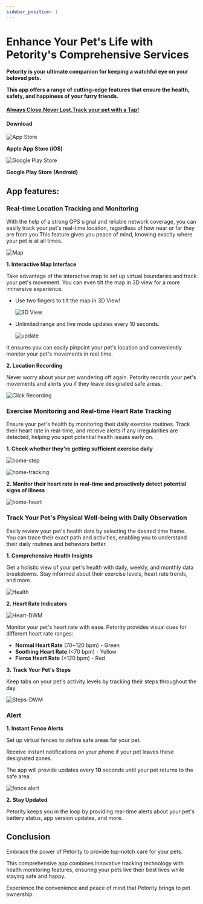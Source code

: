 ```yaml
---
sidebar_position: 1
---
```


# Enhance Your Pet's Life with Petority's Comprehensive Services
**Petority is your ultimate companion for keeping a watchful eye on your beloved pets.**

**This app offers a range of cutting-edge features that ensure the health, safety, and happiness of your furry friends.**
#### [Always Close,Never Lost.Track your pet with a Tap!]() 
#### Download
![App Store]()

**Apple App Store (iOS)**

![Google Play Store]()

**Google Play Store (Android)**
## App features:
### Real-time Location Tracking and Monitoring

With the help of a strong GPS signal and reliable network coverage, you can easily track your pet's real-time location, regardless of how near or far they are from you.This feature gives you peace of mind, knowing exactly where your pet is at all times.

![Map]()

**1. Interactive Map Interface**

Take advantage of the interactive map to set up virtual boundaries and track your pet's movement. You can even tilt the map in 3D view for a more immersive experience.

+ Use two fingers to tilt the map in 3D View!

    ![3D View]() 

+ Unlimited range and live mode updates every 10 seconds.

    ![update]()  

It ensures you can easily pinpoint your pet's location and conveniently monitor your pet's movements in real time.

**2. Location Recording**

Never worry about your pet wandering off again. Petority records your pet's movements and alerts you if they leave designated safe areas.

![Click Recording]()

### Exercise Monitoring and Real-time Heart Rate Tracking
Ensure your pet's health by monitoring their daily exercise routines. Track their heart rate in real-time, and receive alerts if any irregularities are detected, helping you spot potential health issues early on.

**1. Check whether they're getting sufficient exercise daily**

![home-step]()

![home-tracking]()

**2. Monitor their heart rate in real-time and proactively detect potential signs of illness**

![home-heart]()

### Track Your Pet's Physical Well-being with Daily Observation
Easily review your pet's health data by selecting the desired time frame. You can trace their exact path and activities, enabling you to understand their daily routines and behaviors better.

**1. Comprehensive Health Insights**

Get a holistic view of your pet's health with daily, weekly, and monthly data breakdowns. Stay informed about their exercise levels, heart rate trends, and more.

![Health]()

**2. Heart Rate Indicators**

![Heart-DWM]()

Monitor your pet's heart rate with ease. Petority provides visual cues for different heart rate ranges:

+ **Normal Heart Rate** (70~120 bpm) - Green
+ **Soothing Heart Rate** (<70 bpm) - Yellow
+ **Fierce Heart Rate** (>120 bpm) - Red
  
**3. Track Your Pet's Steps**

Keep tabs on your pet's activity levels by tracking their steps throughout the day.

![Steps-DWM]()

### Alert
**1. Instant Fence Alerts**

Set up virtual fences to define safe areas for your pet. 

Receive instant notifications on your phone if your pet leaves these designated zones.

The app will provide updates every **10** seconds until your pet returns to the safe area.

![fence alert]()

**2. Stay Updated**

Petority keeps you in the loop by providing real-time alerts about your pet's battery status, app version updates, and more.

## Conclusion
Embrace the power of Petority to provide top-notch care for your pets. 

This comprehensive app combines innovative tracking technology with health monitoring features, ensuring your pets live their best lives while staying safe and happy.

Experience the convenience and peace of mind that Petority brings to pet ownership.
 
